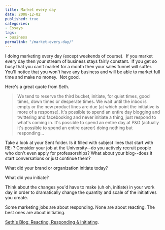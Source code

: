 ```yaml
---
title: Market every day
date: 2008-12-02
published: true
categories:
- Essays
tags:
- business
permalink: "/market-every-day/"
---
```

I doing marketing every day (except weekends of course).  If you market every day then your stream of business stays fairly constant.  If you get so busy that you can't market for a month then your sales funnel will suffer.  You'll notice that you won't have any business and will be able to market full time and make no money.  Not good.

Here's a great quote from Seth.
>We tend to reserve the third bucket, initiate, for quiet times, good times, down times or desperate times. We wait until the inbox is empty or the new product lines are due (at which point the initiative is more of a response). It's possible to spend an entire day blogging and twittering and facebooking and never initiate a thing, just respond to what's coming in. It's possible to spend an entire day at P&G (actually it's possible to spend an entire career) doing nothing but responding...

Take a look at your Sent folder. Is it filled with subject lines that start with RE: ? Consider your job at the University--do you actively recruit people who don't even apply for professorships? What about your blog--does it start conversations or just continue them?

What did your brand or organization initiate today?

What did you initiate?

Think about the changes you'd have to make (uh oh, initiate) in your work day in order to dramatically change the quantity and scale of the initiatives you create.

Some marketing jobs are about responding. None are about reacting. The best ones are about initiating.

[Seth's Blog: Reacting, Responding & Initiating](http://sethgodin.typepad.com/seths_blog/2008/11/reacting-respon.html).
